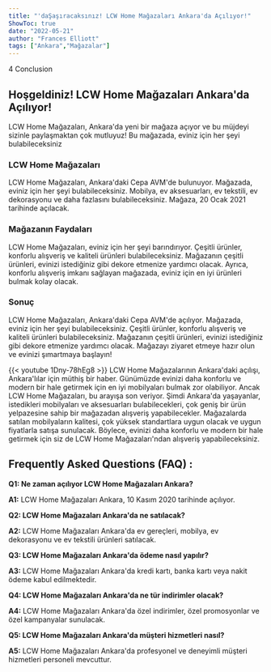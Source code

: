 ```yaml
---
title: "'daŞaşıracaksınız! LCW Home Mağazaları Ankara'da Açılıyor!"
ShowToc: true 
date: "2022-05-21"
author: "Frances Elliott" 
tags: ["Ankara","Mağazalar"]
---
```

4 Conclusion

## Hoşgeldiniz! LCW Home Mağazaları Ankara'da Açılıyor!

LCW Home Mağazaları, Ankara'da yeni bir mağaza açıyor ve bu müjdeyi sizinle paylaşmaktan çok mutluyuz! Bu mağazada, eviniz için her şeyi bulabileceksiniz

### LCW Home Mağazaları

LCW Home Mağazaları, Ankara'daki Cepa AVM'de bulunuyor. Mağazada, eviniz için her şeyi bulabileceksiniz. Mobilya, ev aksesuarları, ev tekstili, ev dekorasyonu ve daha fazlasını bulabileceksiniz. Mağaza, 20 Ocak 2021 tarihinde açılacak.

### Mağazanın Faydaları

LCW Home Mağazaları, eviniz için her şeyi barındırıyor. Çeşitli ürünler, konforlu alışveriş ve kaliteli ürünleri bulabileceksiniz. Mağazanın çeşitli ürünleri, evinizi istediğiniz gibi dekore etmenize yardımcı olacak. Ayrıca, konforlu alışveriş imkanı sağlayan mağazada, eviniz için en iyi ürünleri bulmak kolay olacak.

### Sonuç

LCW Home Mağazaları, Ankara'daki Cepa AVM'de açılıyor. Mağazada, eviniz için her şeyi bulabileceksiniz. Çeşitli ürünler, konforlu alışveriş ve kaliteli ürünleri bulabileceksiniz. Mağazanın çeşitli ürünleri, evinizi istediğiniz gibi dekore etmenize yardımcı olacak. Mağazayı ziyaret etmeye hazır olun ve evinizi şımartmaya başlayın!

{{< youtube 1Dny-78hEg8 >}} 
LCW Home Mağazalarının Ankara'daki açılışı, Ankara'lılar için müthiş bir haber. Günümüzde evinizi daha konforlu ve modern bir hale getirmek için en iyi mobilyaları bulmak zor olabiliyor. Ancak LCW Home Mağazaları, bu arayışa son veriyor. Şimdi Ankara'da yaşayanlar, istedikleri mobilyaları ve aksesuarları bulabilecekleri, çok geniş bir ürün yelpazesine sahip bir mağazadan alışveriş yapabilecekler. Mağazalarda satılan mobilyaların kalitesi, çok yüksek standartlara uygun olacak ve uygun fiyatlarla satışa sunulacak. Böylece, evinizi daha konforlu ve modern bir hale getirmek için siz de LCW Home Mağazaları'ndan alışveriş yapabileceksiniz.

## Frequently Asked Questions (FAQ) :
**Q1: Ne zaman açılıyor LCW Home Mağazaları Ankara?**

**A1:** LCW Home Mağazaları Ankara, 10 Kasım 2020 tarihinde açılıyor.

**Q2: LCW Home Mağazaları Ankara'da ne satılacak?**

**A2:** LCW Home Mağazaları Ankara'da ev gereçleri, mobilya, ev dekorasyonu ve ev tekstili ürünleri satılacak.

**Q3: LCW Home Mağazaları Ankara'da ödeme nasıl yapılır?**

**A3:** LCW Home Mağazaları Ankara'da kredi kartı, banka kartı veya nakit ödeme kabul edilmektedir.

**Q4: LCW Home Mağazaları Ankara'da ne tür indirimler olacak?**

**A4:** LCW Home Mağazaları Ankara'da özel indirimler, özel promosyonlar ve özel kampanyalar sunulacak.

**Q5: LCW Home Mağazaları Ankara'da müşteri hizmetleri nasıl?**

**A5:** LCW Home Mağazaları Ankara'da profesyonel ve deneyimli müşteri hizmetleri personeli mevcuttur.



